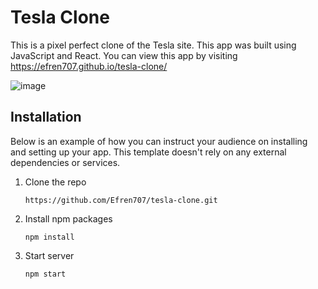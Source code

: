 # Tesla Clone
This is a pixel perfect clone of the Tesla site. This app was built using JavaScript and React. You can view this app by visiting https://efren707.github.io/tesla-clone/

![image](https://user-images.githubusercontent.com/53492872/166849087-19fe2833-013f-4958-839d-aa1e63cdf6ca.png)

## Installation
Below is an example of how you can instruct your audience on installing and setting up your app. This template doesn't rely on any external dependencies or services.

1. Clone the repo

    `https://github.com/Efren707/tesla-clone.git`

2. Install npm packages
  
    `npm install`

3. Start server
  
    `npm start`

